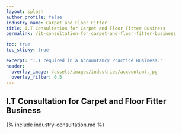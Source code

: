```yaml
---
layout: splash 
author_profile: false 
industry_name: Carpet and Floor Fitter
title: I.T Consultation for Carpet and Floor Fitter Business
permalink: /it-consultation-for-carpet-and-floor-fitter-business

toc: true
toc_sticky: true

excerpt: "I.T required in a Accountancy Practice Business."
header:
  overlay_image: /assets/images/industries/accountant.jpg
  overlay_filter: 0.5 
---
```


## I.T Consultation for Carpet and Floor Fitter Business

{% include industry-consultation.md %}
